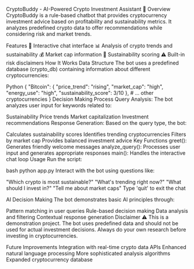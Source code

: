 CryptoBuddy - AI-Powered Crypto Investment Assistant 🤖
Overview
CryptoBuddy is a rule-based chatbot that provides cryptocurrency investment advice based on profitability and sustainability metrics. It analyzes predefined crypto data to offer recommendations while considering risk and market trends.

Features
💬 Interactive chat interface
📊 Analysis of crypto trends and sustainability
💰 Market cap information
🌱 Sustainability scoring
⚠️ Built-in risk disclaimers
How It Works
Data Structure
The bot uses a predefined database (crypto_db) containing information about different cryptocurrencies:

Python
{
    "Bitcoin": {
        "price_trend": "rising",
        "market_cap": "high",
        "energy_use": "high",
        "sustainability_score": 3/10
    },
    # ... other cryptocurrencies
}
Decision Making Process
Query Analysis: The bot analyzes user input for keywords related to:

Sustainability
Price trends
Market capitalization
Investment recommendations
Response Generation: Based on the query type, the bot:

Calculates sustainability scores
Identifies trending cryptocurrencies
Filters by market cap
Provides balanced investment advice
Key Functions
greet(): Generates friendly welcome messages
analyze_query(): Processes user input and generates appropriate responses
main(): Handles the interactive chat loop
Usage
Run the script:

bash
python app.py
Interact with the bot using questions like:

"Which crypto is most sustainable?"
"What's trending right now?"
"What should I invest in?"
"Tell me about market caps"
Type 'quit' to exit the chat

AI Decision Making
The bot demonstrates basic AI principles through:

Pattern matching in user queries
Rule-based decision making
Data analysis and filtering
Contextual response generation
Disclaimer
⚠️ This is a demonstration project. The bot uses predefined data and should not be used for actual investment decisions. Always do your own research before investing in cryptocurrencies.

Future Improvements
Integration with real-time crypto data APIs
Enhanced natural language processing
More sophisticated analysis algorithms
Expanded cryptocurrency database

